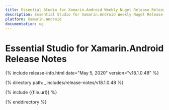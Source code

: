```yaml
---
title: Essential Studio for Xamarin.Android Weekly Nuget Release Release Notes  
description: Essential Studio for Xamarin.Android Weekly Nuget Release Release Notes  
platform: Xamarin.Android
documentation: ug
---
```


# Essential Studio for Xamarin.Android  Release Notes  

{% include release-info.html date="May 5, 2020"  version="v18.1.0.48" %} 


{% directory path: _includes/release-notes/v18.1.0.48 %}

{% include {{file.url}} %}

{% enddirectory %}